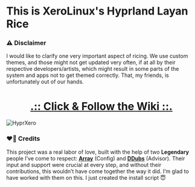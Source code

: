 # This is XeroLinux's Hyprland Layan Rice

### ⚠️ Disclaimer

I would like to clarify one very important aspect of ricing. We use custom themes, and those might not get updated very often, if at all by their respective developers/artists, which might result in some parts of the system and apps not to get themed correctly. That, my friends, is unfortunately out of our hands.

<div align="center">

# [.:: Click & Follow the Wiki ::.](https://wiki.xerolinux.xyz/hyprxero/)

</div>

![HyprXero](https://i.imgur.com/LBjNQAT.png)

### ❤️‍🔥 Credits

This project was a real labor of love, built with the help of two **Legendary** people I’ve come to respect: [**Array**](https://github.com/aellas) (Config) and [**DDubs**](https://github.com/dwilliam62) (Advisor). Their input and support were crucial at every step, and without their contributions, this wouldn’t have come together the way it did. I’m glad to have worked with them on this. I just created the install script 😇
